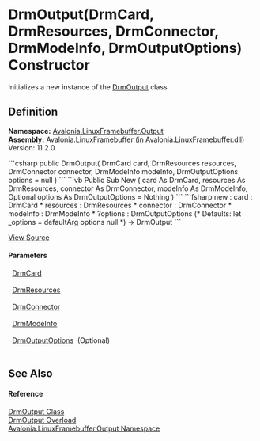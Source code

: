 # DrmOutput(DrmCard, DrmResources, DrmConnector, DrmModeInfo, DrmOutputOptions) Constructor


Initializes a new instance of the <a href="T_Avalonia_LinuxFramebuffer_Output_DrmOutput">DrmOutput</a> class



## Definition
**Namespace:** <a href="N_Avalonia_LinuxFramebuffer_Output">Avalonia.LinuxFramebuffer.Output</a>  
**Assembly:** Avalonia.LinuxFramebuffer (in Avalonia.LinuxFramebuffer.dll) Version: 11.2.0

<Tabs groupId="api-code-preview">
<TabItem value="csharp" label="C#">
```csharp
public DrmOutput(
	DrmCard card,
	DrmResources resources,
	DrmConnector connector,
	DrmModeInfo modeInfo,
	DrmOutputOptions options = null
)
```
</TabItem>
<TabItem value="vb" label="VB">
```vb
Public Sub New ( 
	card As DrmCard,
	resources As DrmResources,
	connector As DrmConnector,
	modeInfo As DrmModeInfo,
	Optional options As DrmOutputOptions = Nothing
)
```
</TabItem>
<TabItem value="fsharp" label="F#">
```fsharp
new : 
        card : DrmCard * 
        resources : DrmResources * 
        connector : DrmConnector * 
        modeInfo : DrmModeInfo * 
        ?options : DrmOutputOptions 
(* Defaults:
        let _options = defaultArg options null
*)
-> DrmOutput
```
</TabItem>
</Tabs>



<a href="https://github.com/AvaloniaUI/Avalonia/tree/master/src/Linux/Avalonia.LinuxFramebuffer/Output/DrmOutput.cs#L17" title="View the source code">View Source</a>



#### Parameters
<dl><dt>  <a href="T_Avalonia_LinuxFramebuffer_Output_DrmCard">DrmCard</a></dt><dd> </dd><dt>  <a href="T_Avalonia_LinuxFramebuffer_Output_DrmResources">DrmResources</a></dt><dd> </dd><dt>  <a href="T_Avalonia_LinuxFramebuffer_Output_DrmConnector">DrmConnector</a></dt><dd> </dd><dt>  <a href="T_Avalonia_LinuxFramebuffer_Output_DrmModeInfo">DrmModeInfo</a></dt><dd> </dd><dt>  <a href="T_Avalonia_LinuxFramebuffer_DrmOutputOptions">DrmOutputOptions</a>  (Optional)</dt><dd> </dd></dl>

## See Also


#### Reference
<a href="T_Avalonia_LinuxFramebuffer_Output_DrmOutput">DrmOutput Class</a>  
<a href="Overload_Avalonia_LinuxFramebuffer_Output_DrmOutput__ctor">DrmOutput Overload</a>  
<a href="N_Avalonia_LinuxFramebuffer_Output">Avalonia.LinuxFramebuffer.Output Namespace</a>  

